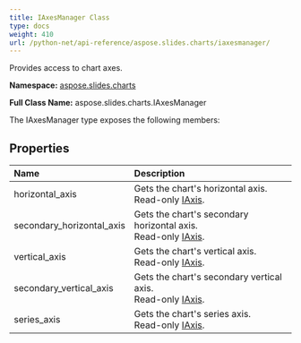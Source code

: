 ```yaml
---
title: IAxesManager Class
type: docs
weight: 410
url: /python-net/api-reference/aspose.slides.charts/iaxesmanager/
---
```


Provides access to chart axes.

**Namespace:** [aspose.slides.charts](/slides/python-net/api-reference/aspose.slides.charts/)

**Full Class Name:** aspose.slides.charts.IAxesManager



The IAxesManager type exposes the following members:
## **Properties**
|**Name**|**Description**|
| :- | :- |
|horizontal_axis|Gets the chart's horizontal axis.<br/>             Read-only [IAxis](/slides/python-net/api-reference/aspose.slides.charts/iaxis/).|
|secondary_horizontal_axis|Gets the chart's secondary horizontal axis.<br/>             Read-only [IAxis](/slides/python-net/api-reference/aspose.slides.charts/iaxis/).|
|vertical_axis|Gets the chart's vertical axis.<br/>             Read-only [IAxis](/slides/python-net/api-reference/aspose.slides.charts/iaxis/).|
|secondary_vertical_axis|Gets the chart's secondary vertical axis.<br/>             Read-only [IAxis](/slides/python-net/api-reference/aspose.slides.charts/iaxis/).|
|series_axis|Gets the chart's series axis.<br/>             Read-only [IAxis](/slides/python-net/api-reference/aspose.slides.charts/iaxis/).|
